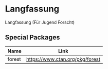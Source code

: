 # Langfassung

Langfassung (Für Jugend Forscht)

## Special Packages

| Name | Link |
| --- | --- |
| forest | https://www.ctan.org/pkg/forest | 

